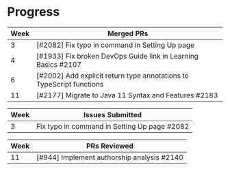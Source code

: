 # Progress

| Week | Merged PRs |
| --- | --- |
| 3 | [#2082] Fix typo in command in Setting Up page  |
| 4 | [#1933] Fix broken DevOps Guide link in Learning Basics #2107 |
| 6 | [#2002] Add explicit return type annotations to TypeScript functions |
| 11 | [#2177] Migrate to Java 11 Syntax and Features #2183 

| Week | Issues Submitted |
| --- | --- |
| 3 | Fix typo in command in Setting Up page #2082   |


| Week | PRs Reviewed |
| --- | --- |
| 11 |  [#944] Implement authorship analysis #2140 |
